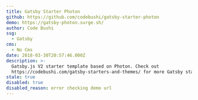 ```yaml
---
title: Gatsby Starter Photon
github: https://github.com/codebushi/gatsby-starter-photon
demo: https://gatsby-photon.surge.sh/
author: Code Bushi
ssg:
  - Gatsby
cms:
  - No Cms
date: 2018-03-30T20:57:46.000Z
description: >-
  Gatsby.js V2 starter template based on Photon. Check out
  https://codebushi.com/gatsby-starters-and-themes/ for more Gatsby starters.
stale: true
disabled: true
disabled_reason: error checking demo url
---
```

